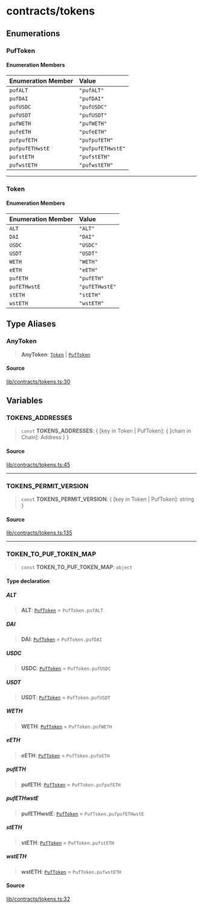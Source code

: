 # contracts/tokens

## Enumerations

### PufToken

#### Enumeration Members

| Enumeration Member | Value |
| :------ | :------ |
| `pufALT` | `"pufALT"` |
| `pufDAI` | `"pufDAI"` |
| `pufUSDC` | `"pufUSDC"` |
| `pufUSDT` | `"pufUSDT"` |
| `pufWETH` | `"pufWETH"` |
| `pufeETH` | `"pufeETH"` |
| `pufpufETH` | `"pufpufETH"` |
| `pufpufETHwstE` | `"pufpufETHwstE"` |
| `pufstETH` | `"pufstETH"` |
| `pufwstETH` | `"pufwstETH"` |

***

### Token

#### Enumeration Members

| Enumeration Member | Value |
| :------ | :------ |
| `ALT` | `"ALT"` |
| `DAI` | `"DAI"` |
| `USDC` | `"USDC"` |
| `USDT` | `"USDT"` |
| `WETH` | `"WETH"` |
| `eETH` | `"eETH"` |
| `pufETH` | `"pufETH"` |
| `pufETHwstE` | `"pufETHwstE"` |
| `stETH` | `"stETH"` |
| `wstETH` | `"wstETH"` |

## Type Aliases

### AnyToken

> **AnyToken**: [`Token`](tokens.md#token) \| [`PufToken`](tokens.md#puftoken)

#### Source

[lib/contracts/tokens.ts:30](https://github.com/PufferFinance/puffer-sdk/blob/196b7e461a2a59916f5ea68aba60322039473a5c/lib/contracts/tokens.ts#L30)

## Variables

### TOKENS\_ADDRESSES

> `const` **TOKENS\_ADDRESSES**: \{ \[key in Token \| PufToken\]: \{ \[chain in Chain\]: Address \} \}

#### Source

[lib/contracts/tokens.ts:45](https://github.com/PufferFinance/puffer-sdk/blob/196b7e461a2a59916f5ea68aba60322039473a5c/lib/contracts/tokens.ts#L45)

***

### TOKENS\_PERMIT\_VERSION

> `const` **TOKENS\_PERMIT\_VERSION**: \{ \[key in Token \| PufToken\]: string \}

#### Source

[lib/contracts/tokens.ts:135](https://github.com/PufferFinance/puffer-sdk/blob/196b7e461a2a59916f5ea68aba60322039473a5c/lib/contracts/tokens.ts#L135)

***

### TOKEN\_TO\_PUF\_TOKEN\_MAP

> `const` **TOKEN\_TO\_PUF\_TOKEN\_MAP**: `object`

#### Type declaration

##### ALT

> **ALT**: [`PufToken`](tokens.md#puftoken) = `PufToken.pufALT`

##### DAI

> **DAI**: [`PufToken`](tokens.md#puftoken) = `PufToken.pufDAI`

##### USDC

> **USDC**: [`PufToken`](tokens.md#puftoken) = `PufToken.pufUSDC`

##### USDT

> **USDT**: [`PufToken`](tokens.md#puftoken) = `PufToken.pufUSDT`

##### WETH

> **WETH**: [`PufToken`](tokens.md#puftoken) = `PufToken.pufWETH`

##### eETH

> **eETH**: [`PufToken`](tokens.md#puftoken) = `PufToken.pufeETH`

##### pufETH

> **pufETH**: [`PufToken`](tokens.md#puftoken) = `PufToken.pufpufETH`

##### pufETHwstE

> **pufETHwstE**: [`PufToken`](tokens.md#puftoken) = `PufToken.pufpufETHwstE`

##### stETH

> **stETH**: [`PufToken`](tokens.md#puftoken) = `PufToken.pufstETH`

##### wstETH

> **wstETH**: [`PufToken`](tokens.md#puftoken) = `PufToken.pufwstETH`

#### Source

[lib/contracts/tokens.ts:32](https://github.com/PufferFinance/puffer-sdk/blob/196b7e461a2a59916f5ea68aba60322039473a5c/lib/contracts/tokens.ts#L32)
